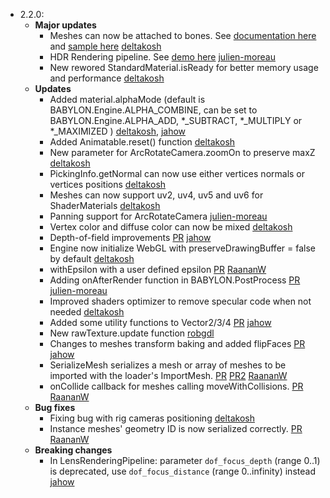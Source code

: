 - 2.2.0:
  - **Major updates**
    - Meshes can now be attached to bones. See [documentation here](http://babylondoc.azurewebsites.net/page.php?p=22421) and [sample here](http://www.babylonjs-playground.com/#11BH6Z#18) [deltakosh](https://github.com/deltakosh)
    - HDR Rendering pipeline. See [demo here]() [julien-moreau](https://github.com/julien-moreau)
    - New rewored StandardMaterial.isReady for better memory usage and performance [deltakosh](https://github.com/deltakosh)
  - **Updates**
    - Added material.alphaMode (default is BABYLON.Engine.ALPHA_COMBINE, can be set to BABYLON.Engine.ALPHA_ADD, *_SUBTRACT, *_MULTIPLY or *_MAXIMIZED ) [deltakosh](https://github.com/deltakosh), [jahow](https://github.com/jahow)
    - Added Animatable.reset() function [deltakosh](https://github.com/deltakosh)
    - New parameter for ArcRotateCamera.zoomOn to preserve maxZ [deltakosh](https://github.com/deltakosh)
    - PickingInfo.getNormal can now use either vertices normals or vertices positions [deltakosh](https://github.com/deltakosh)
    - Meshes can now support uv2, uv4, uv5 and uv6 for ShaderMaterials [deltakosh](https://github.com/deltakosh)
    - Panning support for ArcRotateCamera [julien-moreau](https://github.com/julien-moreau)
    - Vertex color and diffuse color can now be mixed [deltakosh](https://github.com/deltakosh)
    - Depth-of-field improvements [PR](https://github.com/BabylonJS/Babylon.js/pull/567) [jahow](https://github.com/jahow)
    - Engine now initialize WebGL with preserveDrawingBuffer = false by default [deltakosh](https://github.com/deltakosh)
    - withEpsilon with a user defined epsilon [PR](https://github.com/BabylonJS/Babylon.js/pull/573) [RaananW](https://github.com/RaananW)
    - Adding onAfterRender function in BABYLON.PostProcess [PR](https://github.com/BabylonJS/Babylon.js/pull/572) [julien-moreau](https://github.com/julien-moreau)
    - Improved shaders optimizer to remove specular code when not needed [deltakosh](https://github.com/deltakosh)    
    - Added some utility functions to Vector2/3/4 [PR](https://github.com/BabylonJS/Babylon.js/pull/578) [jahow](https://github.com/jahow)
    - New rawTexture.update function [robgdl](https://github.com/robgdl)
    - Changes to meshes transform baking and added flipFaces [PR](https://github.com/BabylonJS/Babylon.js/pull/579) [jahow](https://github.com/jahow)
    - SerializeMesh serializes a mesh or array of meshes to be imported with the loader's ImportMesh. [PR](https://github.com/BabylonJS/Babylon.js/pull/583) [PR2](https://github.com/BabylonJS/Babylon.js/pull/609) [RaananW](https://github.com/RaananW)
	- onCollide callback for meshes calling moveWithCollisions. [PR](https://github.com/BabylonJS/Babylon.js/pull/585) [RaananW](https://github.com/RaananW)
  - **Bug fixes**
    - Fixing bug with rig cameras positioning [deltakosh](https://github.com/deltakosh)
    - Instance meshes' geometry ID is now serialized correctly. [PR](https://github.com/BabylonJS/Babylon.js/pull/607) [RaananW](https://github.com/RaananW)
  - **Breaking changes**
    - In LensRenderingPipeline: parameter `dof_focus_depth` (range 0..1) is deprecated, use `dof_focus_distance` (range 0..infinity) instead [jahow](https://github.com/jahow)

